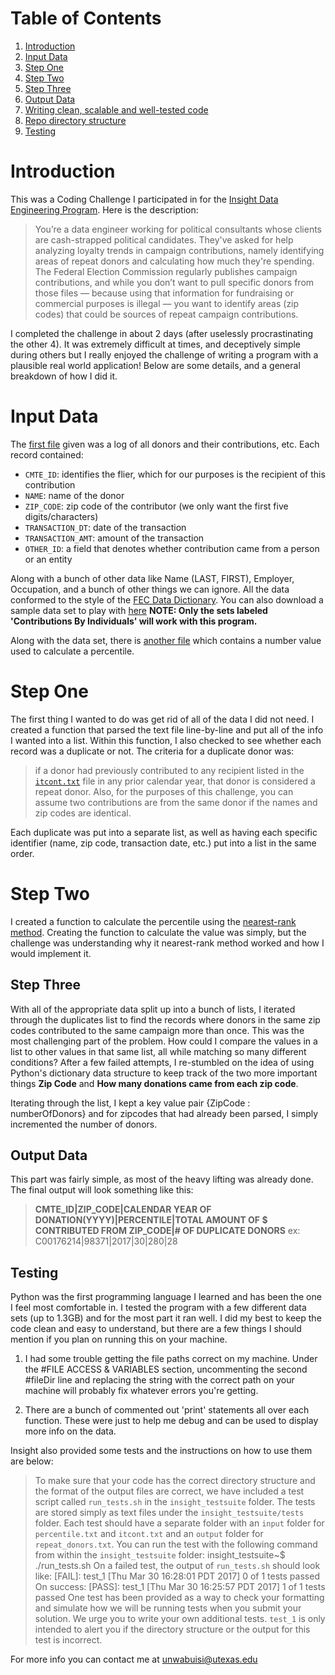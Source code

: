 # Table of Contents
1. [Introduction](README.md#introduction)
2. [Input Data](README.md#input-data)
3. [Step One](README.md#step-one)
4. [Step Two](README.md#step-two)
5. [Step Three](README.md#step-three)
6. [Output Data](README.md#output-data)
7. [Writing clean, scalable and well-tested code](README.md#writing-clean-scalable-and-well-tested-code)
9. [Repo directory structure](README.md#repo-directory-structure)
10. [Testing](README.md#testing)


# Introduction
This was a Coding Challenge I participated in for the [Insight Data Engineering Program](http://xyz.insightdatascience.com/Insight_Data_Engineering_White_Paper.pdf).
Here is the description:
>You’re a data engineer working for political consultants whose clients are cash-strapped political candidates. They've asked for help analyzing loyalty trends in campaign contributions, namely identifying areas of repeat donors and calculating how much they're spending.
The Federal Election Commission regularly publishes campaign contributions, and while you don’t want to pull specific donors from those files — because using that information for fundraising or commercial purposes is illegal — you want to identify areas (zip codes) that could be sources of repeat campaign contributions.

I completed the challenge in about 2 days (after uselessly procrastinating the other 4). It was extremely difficult at times, and deceptively simple during others but I really enjoyed the challenge of writing a program with a plausible real world application! Below are some details, and a general breakdown of how I did it.


# Input Data
The [first file](input/itcont.txt) given was a log of all donors and their contributions, etc. Each record contained:
* `CMTE_ID`: identifies the flier, which for our purposes is the recipient of this contribution
* `NAME`: name of the donor
* `ZIP_CODE`:  zip code of the contributor (we only want the first five digits/characters)
* `TRANSACTION_DT`: date of the transaction
* `TRANSACTION_AMT`: amount of the transaction
* `OTHER_ID`: a field that denotes whether contribution came from a person or an entity

Along with a bunch of other data like Name (LAST, FIRST), Employer, Occupation, and a bunch of other things we can ignore. All the data conformed to the style of the [FEC Data Dictionary](https://classic.fec.gov/finance/disclosure/metadata/DataDictionaryContributionsbyIndividuals.shtml). You can also download a sample data set to play with [here](https://classic.fec.gov/finance/disclosure/metadata/DataDictionaryContributionsbyIndividuals.shtml) **NOTE: Only the sets labeled 'Contributions By Individuals' will work with this program.**

Along with the data set, there is [another file](/input/percentile.txt) which contains a number value used to calculate a percentile.

# Step One
The first thing I wanted to do was get rid of all of the data I did not need. I created a function that parsed the text file line-by-line and put all of the info I wanted into a list. Within this function, I also checked to see whether each record was a duplicate or not. The criteria for a duplicate donor was:
>if a donor had previously contributed to any recipient listed in the [`itcont.txt`](input/itcont.txt) file in any prior calendar year, that donor is considered a repeat donor. Also, for the purposes of this challenge, you can assume two contributions are from the same donor if the names and zip codes are identical.

Each duplicate was put into a separate list, as well as having each specific identifier (name, zip code, transaction date, etc.) put into a list in the same order.


# Step Two
I created a function to calculate the percentile using the [nearest-rank method](https://en.wikipedia.org/wiki/Percentile#The_nearest-rank_method). Creating the function to calculate the value was simply, but the challenge was understanding why it nearest-rank method worked and how I would implement it.


## Step Three
With all of the appropriate data split up into a bunch of lists, I iterated through the duplicates list to find the records where donors in the same zip codes contributed to the same campaign more than once. This was the most challenging part of the problem. How could I compare the values in a list to other values in that same list, all while matching so many different conditions? After a few failed attempts, I re-stumbled on the idea of using Python's dictionary data structure to keep track of the two more important things **Zip Code** and **How many donations came from each zip code**.

Iterating through the list, I kept a key value pair {ZipCode : numberOfDonors} and for zipcodes that had already been parsed, I simply incremented the number of donors.

## Output Data
This part was fairly simple, as most of the heavy lifting was already done. The final output will look something like this:
> **CMTE_ID|ZIP_CODE|CALENDAR YEAR OF DONATION(YYYY)|PERCENTILE|TOTAL AMOUNT OF $ CONTRIBUTED FROM ZIP_CODE|# OF DUPLICATE DONORS**
ex: C00176214|98371|2017|30|280|28

## Testing

Python was the first programming language I learned and has been the one I feel most comfortable in. I tested the program with a few different data sets (up to 1.3GB) and for the most part it ran well. I did my best to keep the code clean and easy to understand, but there are a few things I should mention if you plan on running this on your machine.

1. I had some trouble getting the file paths correct on my machine. Under the #FILE ACCESS & VARIABLES section, uncommenting the second #fileDir line and replacing the string with the correct path on your machine will probably fix whatever errors you're getting.

2. There are a bunch of commented out 'print' statements all over each function. These were just to help me debug and can be used to display more info on the data.

Insight also provided some tests and the instructions on how to use them are below:
>To make sure that your code has the correct directory structure and the format of the output files are correct, we have included a test script called `run_tests.sh` in the `insight_testsuite` folder.
The tests are stored simply as text files under the `insight_testsuite/tests` folder. Each test should have a separate folder with an `input` folder for `percentile.txt` and `itcont.txt` and an `output` folder for `repeat_donors.txt`.
You can run the test with the following command from within the `insight_testsuite` folder:
    insight_testsuite~$ ./run_tests.sh
On a failed test, the output of `run_tests.sh` should look like:
    [FAIL]: test_1
    [Thu Mar 30 16:28:01 PDT 2017] 0 of 1 tests passed
On success:
    [PASS]: test_1
    [Thu Mar 30 16:25:57 PDT 2017] 1 of 1 tests passed
One test has been provided as a way to check your formatting and simulate how we will be running tests when you submit your solution. We urge you to write your own additional tests. `test_1` is only intended to alert you if the directory structure or the output for this test is incorrect.

For more info you can contact me at [unwabuisi@utexas.edu](mailto:unwabuisi@utexas.edu)
